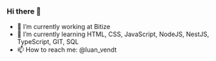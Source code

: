 ### Hi there 👋


- 🔭 I’m currently working at Bitize
- 🌱 I’m currently learning HTML, CSS, JavaScript, NodeJS, NestJS, TypeScript, GIT, SQL
- 📫 How to reach me: @luan_vendt

